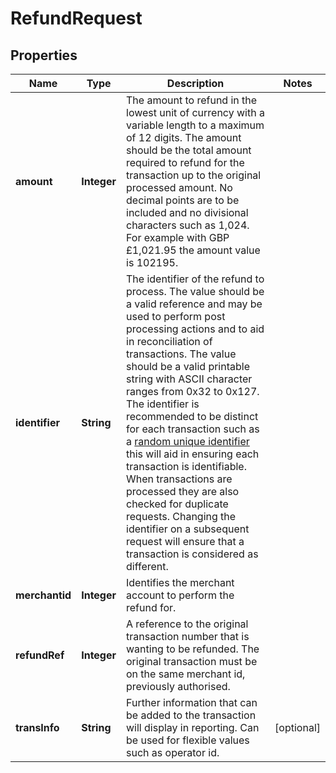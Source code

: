

# RefundRequest


## Properties

Name | Type | Description | Notes
------------ | ------------- | ------------- | -------------
**amount** | **Integer** | The amount to refund in the lowest unit of currency with a variable length to a maximum of 12 digits.  The amount should be the total amount required to refund for the transaction up to the original processed amount.  No decimal points are to be included and no divisional characters such as 1,024.  For example with GBP £1,021.95 the amount value is 102195.  | 
**identifier** | **String** | The identifier of the refund to process. The value should be a valid reference and may be used to perform  post processing actions and to aid in reconciliation of transactions.  The value should be a valid printable string with ASCII character ranges from 0x32 to 0x127.  The identifier is recommended to be distinct for each transaction such as a [random unique identifier](https://en.wikipedia.org/wiki/Universally_unique_identifier) this will aid in ensuring each transaction is identifiable.  When transactions are processed they are also checked for duplicate requests. Changing the identifier on a subsequent request will ensure that a transaction is considered as different.  | 
**merchantid** | **Integer** | Identifies the merchant account to perform the refund for. | 
**refundRef** | **Integer** | A reference to the original transaction number that is wanting to be refunded. The original  transaction must be on the same merchant id, previously authorised.  | 
**transInfo** | **String** | Further information that can be added to the transaction will display in reporting. Can be used for flexible values such as operator id. |  [optional]



